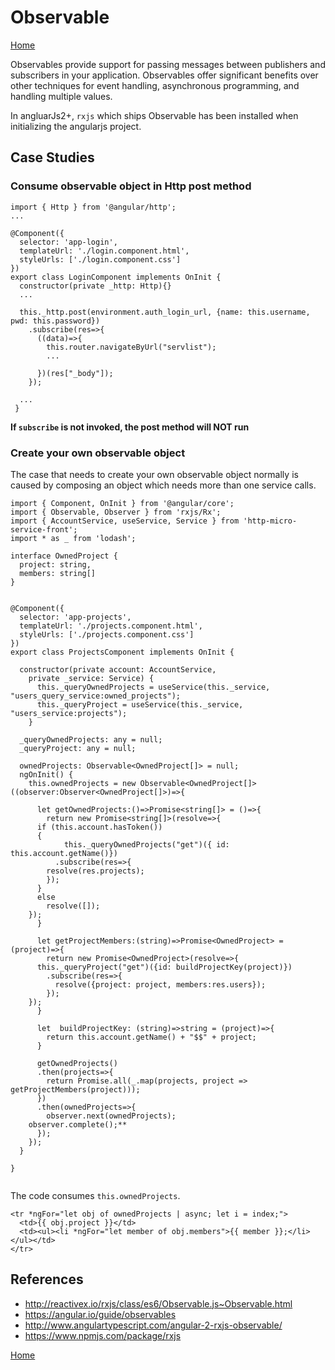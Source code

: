 # Observable
[Home](README.md)


Observables provide support for passing messages between publishers and subscribers in your application. Observables offer significant benefits over other techniques for event handling, asynchronous programming, and handling multiple values.

In angluarJs2+, `rxjs` which ships Observable has been installed when initializing the angularjs project.

## Case Studies
### Consume observable object in Http post method
```
import { Http } from '@angular/http';
...

@Component({ 
  selector: 'app-login',
  templateUrl: './login.component.html',
  styleUrls: ['./login.component.css']
})
export class LoginComponent implements OnInit {
  constructor(private _http: Http){}
  ...
  
  this._http.post(environment.auth_login_url, {name: this.username, pwd: this.password})
	.subscribe(res=>{
	  ((data)=>{
	    this.router.navigateByUrl("servlist");
	    ...
      
	  })(res["_body"]);
	});

  ...  
 }
```
**If `subscribe` is not invoked, the post method will NOT run**

### Create your own observable object
The case that needs to create your own observable object normally is caused by composing an object which needs more than one service calls.
```
import { Component, OnInit } from '@angular/core';
import { Observable, Observer } from 'rxjs/Rx';
import { AccountService, useService, Service } from 'http-micro-service-front';
import * as _ from 'lodash';

interface OwnedProject {
  project: string,
  members: string[]
}


@Component({
  selector: 'app-projects',
  templateUrl: './projects.component.html',
  styleUrls: ['./projects.component.css']
})
export class ProjectsComponent implements OnInit {

  constructor(private account: AccountService,
    private _service: Service) {
      this._queryOwnedProjects = useService(this._service, "users_query_service:owned_projects");
      this._queryProject = useService(this._service, "users_service:projects");
    }

  _queryOwnedProjects: any = null;
  _queryProject: any = null;
  
  ownedProjects: Observable<OwnedProject[]> = null;
  ngOnInit() {
    this.ownedProjects = new Observable<OwnedProject[]>((observer:Observer<OwnedProject[]>)=>{
	
      let getOwnedProjects:()=>Promise<string[]> = ()=>{
        return new Promise<string[]>(resolve=>{
	  if (this.account.hasToken())
	  {
            this._queryOwnedProjects("get")({ id: this.account.getName()})
	      .subscribe(res=>{
		resolve(res.projects);
	    });
	  }
	  else
	    resolve([]);  
	});
      }

      let getProjectMembers:(string)=>Promise<OwnedProject> = (project)=>{
        return new Promise<OwnedProject>(resolve=>{
	  this._queryProject("get")({id: buildProjectKey(project)})
	    .subscribe(res=>{
	      resolve({project: project, members:res.users});
	    });
	});
      }

      let  buildProjectKey: (string)=>string = (project)=>{
        return this.account.getName() + "$$" + project;
      }
      
      getOwnedProjects()
      .then(projects=>{
        return Promise.all(_.map(projects, project => getProjectMembers(project)));
      })
      .then(ownedProjects=>{
        observer.next(ownedProjects);
	observer.complete();**
      });
    });
  }

}


```
The code consumes `this.ownedProjects`.
```
<tr *ngFor="let obj of ownedProjects | async; let i = index;">
  <td>{{ obj.project }}</td>
  <td><ul><li *ngFor="let member of obj.members">{{ member }};</li></ul></td>
</tr>
```


## References
- http://reactivex.io/rxjs/class/es6/Observable.js~Observable.html
- https://angular.io/guide/observables
- http://www.angulartypescript.com/angular-2-rxjs-observable/
- https://www.npmjs.com/package/rxjs

[Home](README.md)
